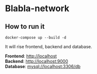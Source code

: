 # Blabla-network

## How to run it
````
docker-compose up --build -d
````

It will rise frontend, backend and database.

__Frontend__: [http://localhost](http://localhost)\
__Backend__: [http://localhost:9000](http://localhost:9000)\
__Database__: [mysql://localhost:3306/db](mysql://localhost:3306/db)